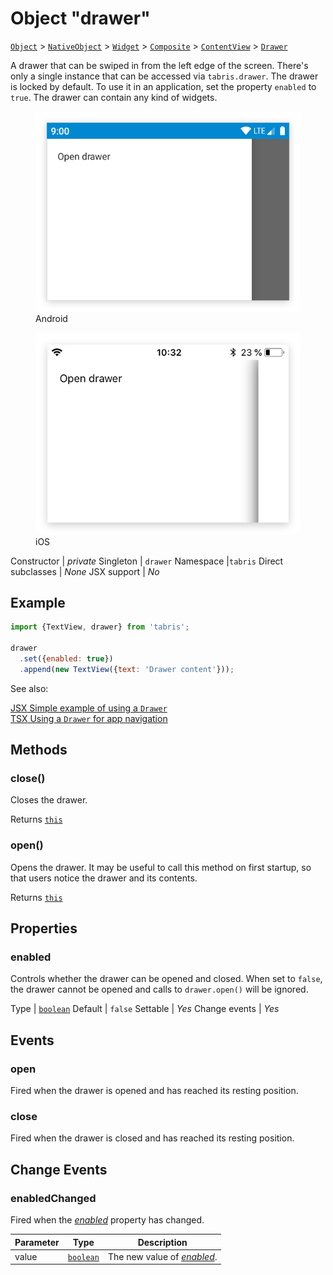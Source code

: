 ---
---
# Object "drawer"

<span style="white-space:nowrap;">[`Object`](https://developer.mozilla.org/en-US/docs/Web/JavaScript/Reference/Global_Objects/Object)</span> > <span style="white-space:nowrap;">[`NativeObject`](NativeObject.md)</span> > <span style="white-space:nowrap;">[`Widget`](Widget.md)</span> > <span style="white-space:nowrap;">[`Composite`](Composite.md)</span> > <span style="white-space:nowrap;">[`ContentView`](ContentView.md)</span> > <span style="white-space:nowrap;">[`Drawer`](Drawer.md)</span>

A drawer that can be swiped in from the left edge of the screen. There's only a single instance that can be accessed via `tabris.drawer`. The drawer is locked by default. To use it in an application, set the property `enabled` to `true`. The drawer can contain any kind of widgets.


<div class="tabris-image"><figure><div><img srcset="img/android/Drawer.png 2x" src="img/android/Drawer.png" alt="Drawer on Android"/></div><figcaption>Android</figcaption></figure><figure><div><img srcset="img/ios/Drawer.png 2x" src="img/ios/Drawer.png" alt="Drawer on iOS"/></div><figcaption>iOS</figcaption></figure></div>

Constructor | *private*
Singleton | `drawer`
Namespace |`tabris`
Direct subclasses | *None*
JSX support | *No*


## Example
```js
import {TextView, drawer} from 'tabris';

drawer
  .set({enabled: true})
  .append(new TextView({text: 'Drawer content'}));
```

See also:
  
[<span class='language jsx'>JSX</span> Simple example of using a `Drawer`](https://playground.tabris.com/?gitref=v3.0.0&snippet=drawer.jsx)  
[<span class='language tsx'>TSX</span> Using a `Drawer` for app navigation](https://playground.tabris.com/?gitref=v3.0.0&snippet=drawer-pages.tsx)

## Methods

### close()



Closes the drawer.

Returns <span style="white-space:nowrap;">[`this`](#)</span>

### open()



Opens the drawer. It may be useful to call this method on first startup, so that users notice the drawer and its contents.

Returns <span style="white-space:nowrap;">[`this`](#)</span>


## Properties

### enabled


Controls whether the drawer can be opened and closed. When set to `false`, the drawer cannot be opened and calls to `drawer.open()` will be ignored.

Type | <span style="white-space:nowrap;">[`boolean`](https://developer.mozilla.org/en-US/docs/Web/JavaScript/Data_structures#Boolean_type)</span>
Default | `false`
Settable | *Yes*
Change events | *Yes*





## Events

### open

Fired when the drawer is opened and has reached its resting position.

### close

Fired when the drawer is closed and has reached its resting position.

## Change Events

### enabledChanged

Fired when the [*enabled*](#enabled) property has changed.

Parameter|Type|Description
-|-|-
value | <span style="white-space:nowrap;">[`boolean`](https://developer.mozilla.org/en-US/docs/Web/JavaScript/Data_structures#Boolean_type)</span> | The new value of [*enabled*](#enabled).

